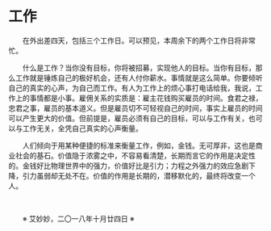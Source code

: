 # 工作

&emsp;&emsp;在外出差四天，包括三个工作日。可以预见，本周余下的两个工作日将非常忙。

&emsp;&emsp;什么是工作？当你没有目标，你将被招募，实现他人的目标。当你有目标，那么工作就是锤炼自己的极好机会，还有人付你薪水。事情就是这么简单。你要倾听自己的真实的心声，为自己而工作。有人为工作上的烦心事打电话给我，我说，工作上的事情都是小事。雇佣关系的实质是：雇主花钱购买雇员的时间。食君之禄，忠君之事，雇员的基本道义。但是雇员切不可轻视自己的时间，事实上雇员的时间可以产生更大的价值。但前提是，雇员必须有自己的目标，可以与工作有关，也可以与工作无关，全凭自己真实的心声衡量。

&emsp;&emsp;人们倾向于用某种便捷的标准来衡量工作，例如，金钱。无可厚非，这也是商业社会的基石。价值隐于浓雾之中，不容易看清楚，长期而言它的作用是决定性的。金钱好比物理世界中的强力，价值好比是引力；力程之外强力的效应急剧下降，引力虽弱却无处不在。价值的作用是长期的，潜移默化的，最终将改变一个人。

&emsp;&emsp;

&emsp;&emsp;※ 艾妙妙，二〇一八年十月廿四日 ※